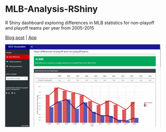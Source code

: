 # MLB-Analysis-RShiny
R Shiny dashboard exploring differences in MLB statistics for non-playoff and playoff teams per year from 2005-2015

[Blog post](https://blog.nycdatascience.com/student-works/r-shiny/case-missing-offense/) | 
[App](https://eparikh.shinyapps.io/mlb-visualization/)

![](dashboard_demo.gif)

